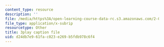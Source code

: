 ```yaml
---
content_type: resource
description: ''
file: /media/https%3A/open-learning-course-data-rc.s3.amazonaws.com/2-003sc-engineering-dynamics-fall-2011/d24db7e961fac023e269b5fdb978c6f4_jROTMB142T0.srt
file_type: application/x-subrip
resourcetype: Other
title: 3play caption file
uid: d24db7e9-61fa-c023-e269-b5fdb978c6f4
---
```

